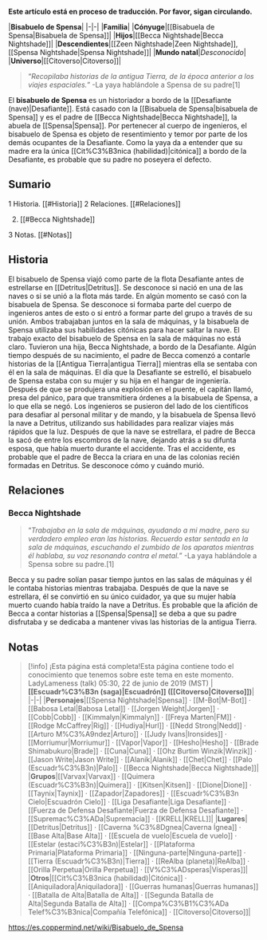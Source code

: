**Este artículo está en proceso de traducción. Por favor, sigan circulando.**


|**Bisabuelo de Spensa**|
|-|-|
|**Familia**|
|**Cónyuge**|[[Bisabuela de Spensa\|Bisabuela de Spensa]]|
|**Hijos**|[[Becca Nightshade\|Becca Nightshade]]|
|**Descendientes**|[[Zeen Nightshade\|Zeen Nightshade]], [[Spensa Nightshade\|Spensa Nightshade]]|
|**Mundo natal**|*Desconocido*|
|**Universo**|[[Citoverso\|Citoverso]]|

>“*Recopilaba historias de la antigua Tierra, de la época anterior a los viajes espaciales.*”
\-La yaya hablándole a Spensa de su padre[1]


El **bisabuelo de Spensa** es un historiador a bordo de la [[Desafiante (nave)\|Desafiante]]. Está casado con la [[Bisabuela de Spensa\|bisabuela de Spensa]] y es el padre de [[Becca Nightshade\|Becca Nightshade]], la abuela de [[Spensa\|Spensa]].
Por pertenecer al cuerpo de ingenieros, el bisabuelo de Spensa es objeto de resentimiento y temor por parte de los demás ocupantes de la Desafiante. Como la yaya da a entender que su madre era la única [[Cit%C3%B3nica (habilidad)\|citónica]] a bordo de la Desafiante, es probable que su padre no poseyera el defecto.

## Sumario

1 Historia. [[#Historia]] 
2 Relaciones. [[#Relaciones]] 

2. [[#Becca Nightshade]] 


3 Notas. [[#Notas]] 


## Historia
El bisabuelo de Spensa viajó como parte de la flota Desafiante antes de estrellarse en [[Detritus\|Detritus]]. Se desconoce si nació en una de las naves o si se unió a la flota más tarde.
En algún momento se casó con la bisabuela de Spensa. Se desconoce si formaba parte del cuerpo de ingenieros antes de esto o si entró a formar parte del grupo a través de su unión. Ambos trabajaban juntos en la sala de máquinas, y la bisabuela de Spensa utilizaba sus habilidades citónicas para hacer saltar la nave. El trabajo exacto del bisabuelo de Spensa en la sala de máquinas no está claro. Tuvieron una hija, Becca Nightshade, a bordo de la Desafiante.
Algún tiempo después de su nacimiento, el padre de Becca comenzó a contarle historias de la [[Antigua Tierra\|antigua Tierra]] mientras ella se sentaba con él en la sala de máquinas.
El día que la Desafiante se estrelló, el bisabuelo de Spensa estaba con su mujer y su hija en el hangar de ingeniería. Después de que se produjera una explosión en el puente, el capitán llamó, presa del pánico, para que transmitiera órdenes a la bisabuela de Spensa, a lo que ella se negó. Los ingenieros se pusieron del lado de los científicos para desafiar al personal militar y de mando, y la bisabuela de Spensa llevó la nave a Detritus, utilizando sus habilidades para realizar viajes más rápidos que la luz. Después de que la nave se estrellara, el padre de Becca la sacó de entre los escombros de la nave, dejando atrás a su difunta esposa, que había muerto durante el accidente.
Tras el accidente, es probable que el padre de Becca la criara en una de las colonias recién formadas en Detritus. Se desconoce cómo y cuándo murió.

## Relaciones
### Becca Nightshade
>“*Trabajaba en la sala de máquinas, ayudando a mi madre, pero su verdadero empleo eran las historias. Recuerdo estar sentada en la sala de máquinas, escuchando el zumbido de los aparatos mientras él hablaba, su voz resonando contra el metal.*”
\-La yaya hablándole a Spensa sobre su padre.[1]


Becca y su padre solían pasar tiempo juntos en las salas de máquinas y él le contaba historias mientras trabajaba. Después de que la nave se estrellara, él se convirtió en su único cuidador, ya que su mujer había muerto cuando había traído la nave a Detritus. Es probable que la afición de Becca a contar historias a [[Spensa\|Spensa]] se deba a que su padre disfrutaba y se dedicaba a mantener vivas las historias de la antigua Tierra.

## Notas

> [!info] ¡Esta página está completa!Esta página contiene todo el conocimiento que tenemos sobre este tema en este momento.
LadyLameness (talk) 05:30, 22 de junio de 2019 (MST)
|**[[Escuadr%C3%B3n (saga)\|Escuadrón]] ([[Citoverso\|Citoverso]])**|
|-|-|
|**Personajes**|[[Spensa Nightshade\|Spensa]] · [[M-Bot\|M-Bot]] · [[Babosa Letal\|Babosa Letal]] · [[Jorgen Weight\|Jorgen]] · [[Cobb\|Cobb]] · [[Kimmalyn\|Kimmalyn]] · [[Freya Marten\|FM]] · [[Rodge McCaffrey\|Rig]] · [[Hudiya\|Hurl]] · [[Nedd Strong\|Nedd]] · [[Arturo M%C3%A9ndez\|Arturo]] · [[Judy Ivans\|Ironsides]] · [[Morriumur\|Morriumur]] · [[Vapor\|Vapor]] · [[Hesho\|Hesho]] · [[Brade Shimabukuro\|Brade]] · [[Cuna\|Cuna]] · [[Ohz Burtim Winzik\|Winzik]] · [[Jason Write\|Jason Write]] · [[Alanik\|Alanik]] · [[Chet\|Chet]] · [[Palo (Escuadr%C3%B3n)\|Palo]] · [[Becca Nightshade\|Becca Nightshade]]|
|**Grupos**|[[Varvax\|Varvax]] · [[Quimera (Escuadr%C3%B3n)\|Quimera]] · [[Kitsen\|Kitsen]] · [[Dione\|Dione]] · [[Taynix\|Taynix]] · [[Zapador\|Zapadores]] · [[Escuadr%C3%B3n Cielo\|Escuadrón Cielo]] · [[Liga Desafiante\|Liga Desafiante]] · [[Fuerza de Defensa Desafiante\|Fuerza de Defensa Desafiante]] · [[Supremac%C3%ADa\|Supremacía]] · [[KRELL\|KRELL]]|
|**Lugares**|[[Detritus\|Detritus]] · [[Caverna %C3%8Dgnea\|Caverna Ígnea]] · [[Base Alta\|Base Alta]] · [[Escuela de vuelo\|Escuela de vuelo]] · [[Estelar (estaci%C3%B3n)\|Estelar]] · [[Plataforma Primaria\|Plataforma Primaria]] · [[Ninguna-parte\|Ninguna-parte]] · [[Tierra (Escuadr%C3%B3n)\|Tierra]] · [[ReAlba (planeta)\|ReAlba]] · [[Orilla Perpetua\|Orilla Perpetua]] · [[V%C3%ADsperas\|Vísperas]]|
|**Otros**|[[Cit%C3%B3nica (habilidad)\|Citónica]] · [[Aniquiladora\|Aniquiladora]] · [[Guerras humanas\|Guerras humanas]] · [[Batalla de Alta\|Batalla de Alta]] · [[Segunda Batalla de Alta\|Segunda Batalla de Alta]] · [[Compa%C3%B1%C3%ADa Telef%C3%B3nica\|Compañía Telefónica]] · [[Citoverso\|Citoverso]]|



https://es.coppermind.net/wiki/Bisabuelo_de_Spensa